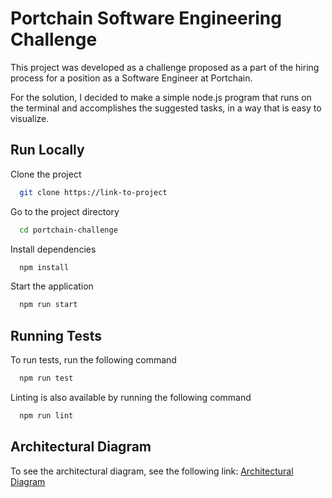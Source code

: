 
# Portchain Software Engineering Challenge

This project was developed as a challenge proposed as a part of the hiring process for a position as a Software Engineer at Portchain.

For the solution, I decided to make a simple node.js program that runs on the terminal and accomplishes the suggested tasks, in a way that is easy to visualize.


## Run Locally

Clone the project

```bash
  git clone https://link-to-project
```

Go to the project directory

```bash
  cd portchain-challenge
```

Install dependencies

```bash
  npm install
```

Start the application

```bash
  npm run start
```


## Running Tests

To run tests, run the following command

```bash
  npm run test
```

Linting is also available by running the following command

```bash
  npm run lint
```
## Architectural Diagram

To see the architectural diagram, see the following link: [Architectural Diagram](https://imgur.com/a/XIFS8H8)